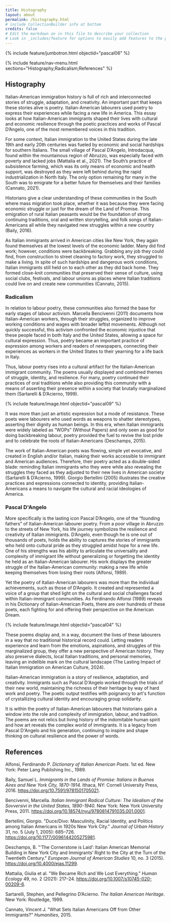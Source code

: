```yaml
---
title: Histography
layout: about
permalink: /histography.html
# include CollectionBuilder info at bottom
credits: false
# Edit the markdown on in this file to describe your collection
# Look in _includes/feature for options to easily add features to the page
---
```


{% include feature/jumbotron.html objectid="pascal06" %}

{% include feature/nav-menu.html sections="Histography;Radicalism;References" %}

## Histography

Italian-American immigration history is full of rich and interconnected stories of struggle, adaptation, and creativity. An important part that keeps these stories alive is poetry. Italian-American labourers used poetry to express their experiences while facing a new life in America. This essay looks at how Italian-American immigrants shaped their lives with cultural and economic resilience through the poetic practices and works of Pascal D’Angelo, one of the most remembered voices in this tradition.

For some context, Italian immigration to the United States during the late 19th and early 20th centuries was fueled by economic and social hardships for southern Italians. The small village of Pascal D’Angelo, Introdacqua, found within the mountainous region of Abruzzo, was especially faced with poverty and lacked jobs (Mattalia et al., 2021). The South’s practice of subsistence farming, which was its only means of economic and health support, was destroyed as they were left behind during the rapid industrialization in North Italy. The only option remaining for many in the South was to emigrate for a better future for themselves and their families (Cannato, 2021).

Historians give a clear understanding of these communities in the South where mass migration took place, whether it was because they were facing economic struggle or just for the dream of the Land of Promise. This emigration of rural Italian peasants would be the foundation of strong continuing traditions, oral and written storytelling, and folk songs of Italian-Americans all while they navigated new struggles within a new country (Baily, 2016).

As Italian immigrants arrived in American cities like New York, they again found themselves at the lowest levels of the economic ladder. Many did find work; however, conditions were backbreaking. Grabbing any job they could find, from construction to street cleaning to factory work, they struggled to make a living. In spite of such hardships and dangerous work conditions, Italian immigrants still held on to each other as they did back home. They formed close-knit communities that preserved their sense of culture, using social clubs, festivals, and labour unions as places where Italian traditions could live on and create new communities (Cannato, 2015).


### Radicalism

In relation to labour poetry, these communities also formed the base for early stages of labour activism. Marcella Bencivenni (2011) documents how Italian-American workers, through their struggles, organized to improve working conditions and wages with broader leftist movements. Although not quickly successful, this activism confronted the economic injustice that these people faced in both Italy and the United States, allowing a space for cultural expression. Thus, poetry became an important practice of expression among workers and readers of newspapers, connecting their experiences as workers in the United States to their yearning for a life back in Italy.

Thus, labour poetry rises into a cultural artifact for the Italian-American immigrant community. The poems usually displayed and combined themes of struggle, identity, and resilience. For many, poetry continued their practices of oral traditions while also providing this community with a means of asserting their presence within a society that brutally marginalized them (Sartarelli & D’Acierno, 1999).

{% include feature/image.html objectid="pascal09" %}


It was more than just an artistic expression but a mode of resistance. These poets were labourers who used words as weapons to shatter stereotypes, asserting their dignity as human beings. In this era, when Italian immigrants were widely labeled as “WOPs” (Without Papers) and only seen as good for doing backbreaking labour, poetry provided the fuel to revive the lost pride and to celebrate the roots of Italian-Americans (Deschamps, 2015).

The work of Italian-American poets was flowing, simple yet evocative, and created in English and/or Italian, making their works accessible to immigrant and American audiences. Therefore, their poetry acted as a double-sided blade: reminding Italian immigrants who they were while also revealing the struggles they faced as they adjusted to their new lives in American society (Sartarelli & D’Acierno, 1999). Giorgio Bertellini (2005) illustrates the creative practices and expressions connected to identity, providing Italian-Americans a means to navigate the cultural and racial ideologies of America.

### Pascal D'Angelo

More specifically is the lasting icon Pascal D’Angelo, one of the “founding fathers” of Italian-American labourer poetry. From a poor village in Abruzzo to the streets of New York, his life journey symbolizes the resilience and creativity of Italian immigrants. D’Angelo, even though he is one out of thousands of poets, holds the ability to captures the stories of immigrants who held onto cultural pride as they struggled amidst hope for a new life. One of his strengths was his ability to articulate the universality and complexity of immigrant life without generalizing or forgetting the identity he held as an Italian-American labourer. His work displays the greater struggle of the Italian-American community: making a new life while keeping themselves from losing their roots (Alfonsi, 1989).

Yet the poetry of Italian-American labourers was more than the individual achievements, such as those of D’Angelo. It created and represented a voice of a group that shed light on the cultural and social challenges faced within Italian-immigrant communities. As Ferdinando Alfonsi (1989) reveals in his Dictionary of Italian-American Poets, there are over hundreds of these poets, each fighting for and offering their perspective on the American Dream.

{% include feature/image.html objectid="pascal04" %}

These poems display and, in a way, document the lives of these labourers in a way that no traditional historical record could. Letting readers experience and learn from the emotions, aspirations, and struggles of this marginalized group, they offer a new perspective of American history. They also preserve dialects, local Italian traditions, and personal memories, leaving an indelible mark on the cultural landscape (The Lasting Impact of Italian Immigration on American Culture, 2024).

Italian-American immigration is a story of resilience, adaptation, and creativity. Immigrants such as Pascal D'Angelo worked through the trials of their new world, maintaining the richness of their heritage by way of hard work and poetry. The poetic output testifies with poignancy to art's function of crystallizing cultural identity and encouraging group solidarity.

It is within the poetry of Italian-American labourers that historians gain a window into the role and complexity of immigration, labour, and tradition. The poems are not relics but living history of the indomitable human spirit and how art reveals the complex world of immigrants. It is a legacy from Pascal D'Angelo and his generation, continuing to inspire and shape thinking on cultural resilience and the power of words.



## References

Alfonsi, Ferdinando P. *Dictionary of Italian American Poets*. 1st ed. New York: Peter Lang Publishing Inc., 1989.

Baily, Samuel L. *Immigrants in the Lands of Promise: Italians in Buenos Aires and New York City, 1870-1914.* Ithaca, NY: Cornell University Press, 2016. https://doi.org/10.7591/9781501705021.

Bencivenni, Marcella. *Italian Immigrant Radical Culture: The Idealism of the Sovversivi in the United States, 1890-1940.* New York: New York University Press, 2011. https://doi.org/10.18574/nyu/9780814791035.001.0001.

Bertellini, Giorgio. "Duce/Divo: Masculinity, Racial Identity, and Politics among Italian Americans in 1920s New York City." *Journal of Urban History* 31, no. 5 (July 1, 2005): 685–726. https://doi.org/10.1177/0096144205275981.

Deschamps, B. "‘The Cornerstone is Laid’: Italian American Memorial Building in New York City and Immigrants’ Right to the City at the Turn of the Twentieth Century." *European Journal of American Studies* 10, no. 3 (2015). https://doi.org/10.4000/ejas.11299.

Mattalia, Giulia et al. "We Became Rich and We Lost Everything." *Human Ecology* 49, no. 2 (2021): 217–24. https://doi.org/10.1007/s10745-020-00209-6.

Sartarelli, Stephen, and Pellegrino D’Acierno. *The Italian American Heritage*. New York: Routledge, 1999.

Cannato, Vincent J. "What Sets Italian Americans Off from Other Immigrants?" *Humanities*, 2015.
